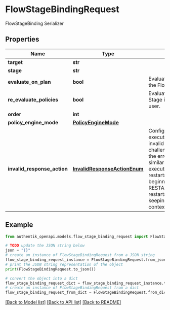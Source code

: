 # FlowStageBindingRequest

FlowStageBinding Serializer

## Properties

Name | Type | Description | Notes
------------ | ------------- | ------------- | -------------
**target** | **str** |  | 
**stage** | **str** |  | 
**evaluate_on_plan** | **bool** | Evaluate policies during the Flow planning process. | [optional] 
**re_evaluate_policies** | **bool** | Evaluate policies when the Stage is present to the user. | [optional] 
**order** | **int** |  | 
**policy_engine_mode** | [**PolicyEngineMode**](PolicyEngineMode.md) |  | [optional] 
**invalid_response_action** | [**InvalidResponseActionEnum**](InvalidResponseActionEnum.md) | Configure how the flow executor should handle an invalid response to a challenge. RETRY returns the error message and a similar challenge to the executor. RESTART restarts the flow from the beginning, and RESTART_WITH_CONTEXT restarts the flow while keeping the current context. | [optional] 

## Example

```python
from authentik_openapi.models.flow_stage_binding_request import FlowStageBindingRequest

# TODO update the JSON string below
json = "{}"
# create an instance of FlowStageBindingRequest from a JSON string
flow_stage_binding_request_instance = FlowStageBindingRequest.from_json(json)
# print the JSON string representation of the object
print(FlowStageBindingRequest.to_json())

# convert the object into a dict
flow_stage_binding_request_dict = flow_stage_binding_request_instance.to_dict()
# create an instance of FlowStageBindingRequest from a dict
flow_stage_binding_request_from_dict = FlowStageBindingRequest.from_dict(flow_stage_binding_request_dict)
```
[[Back to Model list]](../README.md#documentation-for-models) [[Back to API list]](../README.md#documentation-for-api-endpoints) [[Back to README]](../README.md)


